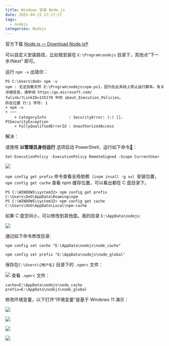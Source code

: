 ```yaml
---
title: Windows 安装 Node.js
date: 2025-04-15 17:17:17
tags:
  - nodejs
categories: Nodejs
---
```

官方下载 [Node.js — Download Node.js®](https://nodejs.org/zh-cn/download/)

可以自定义安装路径，比如我安装在 `E:\Program\nodejs` 目录下，其他点“下一步/Next” 即可。

运行 `npm -v` 出错😓：

```shell
PS C:\Users\OoO> npm -v
npm : 无法加载文件 E:\Program\nodejs\npm.ps1，因为在此系统上禁止运行脚本。有关详细信息，请参阅 https:/go.microsoft.com/
fwlink/?LinkID=135170 中的 about_Execution_Policies。
所在位置 行:1 字符: 1
+ npm -v
+ ~~~
    + CategoryInfo          : SecurityError: (:) []，PSSecurityException
    + FullyQualifiedErrorId : UnauthorizedAccess
```

解决：

请使用 **以管理员身份运行** 选项启动 PowerShell，运行如下命令[🔗](https://learn.microsoft.com/zh-cn/powershell/module/microsoft.powershell.core/about/about_execution_policies?view=powershell-7.5)：

```shell
Set-ExecutionPolicy -ExecutionPolicy RemoteSigned -Scope CurrentUser
```


![](images/20250415114341.png)

`npm config get prefix` 命令查看全局依赖（`inpm insall -g xx`）安装位置，`npm config get cache` 查看 npm 缓存位置，可以看出都在 C 盘目录下。

```shell
PS C:\WINDOWS\system32> npm config get prefix
C:\Users\OoO\AppData\Roaming\npm
PS C:\WINDOWS\system32> npm config get cache
C:\Users\OoO\AppData\Local\npm-cache
```

如果 C 盘空间小，可以修改到其他盘。我的目录 `E:\AppData\nodejs`:

![](images/20250415141829.png)

通过如下命令修改目录:

```shell
npm config set cache "E:\AppData\nodejs\node_cache"
```

```shell
npm config set prefix "E:\AppData\nodejs\node_global"
```

保存在`C:\Users\{用户名}` 目录下的 `.npmrc` 文件：

![](images/20250415142302.png)
查看 `.npmrc` 文件：

```shell
cache=E:\AppData\nodejs\node_cache
prefix=E:\AppData\nodejs\node_global
```

修改环境变量，以下打开“环境变量”是基于 Windows 11 演示：

![](images/20250415142654.png)

![](images/20250415142755.png)

![](images/20250415142912.png)

![](images/20250415143021.png)


